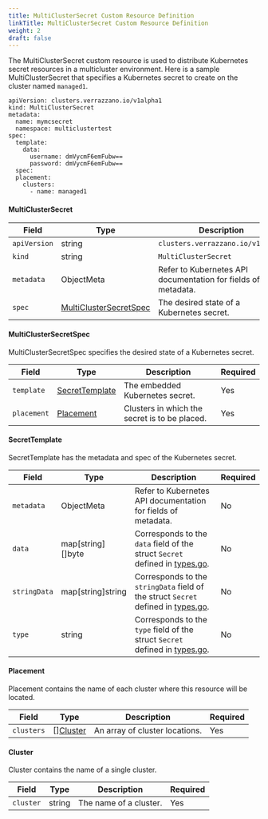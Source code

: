 ```yaml
---
title: MultiClusterSecret Custom Resource Definition
linkTitle: MultiClusterSecret Custom Resource Definition
weight: 2
draft: false
---
```

The MultiClusterSecret custom resource is used to distribute Kubernetes secret resources in a multicluster environment.  Here is a sample MultiClusterSecret that specifies a Kubernetes secret to create on the cluster named `managed1`.

```
apiVersion: clusters.verrazzano.io/v1alpha1
kind: MultiClusterSecret
metadata:
  name: mymcsecret
  namespace: multiclustertest
spec:
  template:
    data:
      username: dmVycmF6emFubw==
      password: dmVycmF6emFubw==
  spec:
  placement:
    clusters:
      - name: managed1
```

#### MultiClusterSecret

| Field | Type | Description | Required
| --- | --- | --- | --- |
| `apiVersion` | string | `clusters.verrazzano.io/v1alpha1` | Yes |
| `kind` | string | `MultiClusterSecret` |  Yes |
| `metadata` | ObjectMeta | Refer to Kubernetes API documentation for fields of metadata. |  Yes |
| `spec` |  [MultiClusterSecretSpec](#multiclustersecretspec) | The desired state of a Kubernetes secret. |  Yes |

#### MultiClusterSecretSpec
MultiClusterSecretSpec specifies the desired state of a Kubernetes secret.

| Field | Type | Description | Required
| --- | --- | --- | --- |
| `template` | [SecretTemplate](#secrettemplate) | The embedded Kubernetes secret. | Yes |
| `placement` | [Placement](#placement) | Clusters in which the secret is to be placed. | Yes |

#### SecretTemplate
SecretTemplate has the metadata and spec of the Kubernetes secret.

| Field | Type | Description | Required
| --- | --- | --- | --- |
| `metadata` | ObjectMeta | Refer to Kubernetes API documentation for fields of metadata. |  No |
| `data` | map[string][]byte | Corresponds to the `data` field of the struct `Secret` defined in [types.go](https://github.com/kubernetes/api/blob/master/core/v1/types.go). | No |
| `stringData` | map[string]string | Corresponds to the `stringData` field of the struct `Secret`  defined in [types.go](https://github.com/kubernetes/api/blob/master/core/v1/types.go). | No |
| `type` | string | Corresponds to the `type` field of the struct `Secret` defined in [types.go](https://github.com/kubernetes/api/blob/master/core/v1/types.go). | No |

#### Placement
Placement contains the name of each cluster where this resource will be located.

| Field | Type | Description | Required
| --- | --- | --- | --- |
| `clusters` | [][Cluster](#cluster) | An array of cluster locations. | Yes |

#### Cluster
Cluster contains the name of a single cluster.

Field | Type | Description | Required
| --- | --- | --- | --- |
| `cluster` | string | The name of a cluster. | Yes |